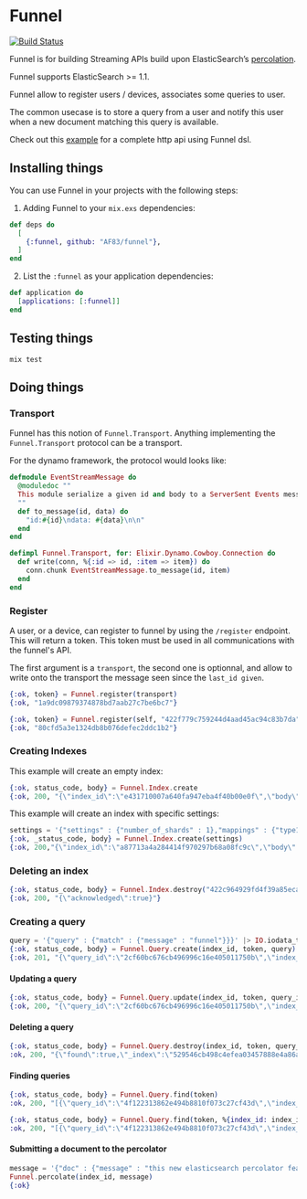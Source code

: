 # Funnel

[![Build Status](https://travis-ci.org/AF83/funnel.png?branch=master)](https://travis-ci.org/AF83/funnel)

Funnel is for building Streaming APIs build upon ElasticSearch’s
[percolation](http://www.elasticsearch.org/guide/en/elasticsearch/reference/current/search-percolate.html).

Funnel supports ElasticSearch >= 1.1.

Funnel allow to register users / devices, associates some queries to user.

The common usecase is to store a query from a user and notify this user when a
new document matching this query is available.

Check out this [example](https://github.com/AF83/funnel_http) for a complete http api using Funnel dsl.

## Installing things

You can use Funnel in your projects with the following steps:

1. Adding Funnel to your `mix.exs` dependencies:

```elixir
def deps do
  [
    {:funnel, github: "AF83/funnel"},
  ]
end
```

2. List the `:funnel` as your application dependencies:

```elixir
def application do
  [applications: [:funnel]]
end
```

## Testing things

``` shell
mix test
```

## Doing things

### Transport

Funnel has this notion of `Funnel.Transport`. Anything implementing the
`Funnel.Transport` protocol can be a transport.

For the dynamo framework, the protocol would looks like:

```elixir
defmodule EventStreamMessage do
  @moduledoc ""
  This module serialize a given id and body to a ServerSent Events message.
  ""
  def to_message(id, data) do
    "id:#{id}\ndata: #{data}\n\n"
  end
end

defimpl Funnel.Transport, for: Elixir.Dynamo.Cowboy.Connection do
  def write(conn, %{:id => id, :item => item}) do
    conn.chunk EventStreamMessage.to_message(id, item)
  end
end
```

### Register

A user, or a device, can register to funnel by using the `/register` endpoint.
This will return a token. This token must be used in all communications with the
funnel's API.

The first argument is a `transport`, the second one is optionnal, and allow to
write onto the transport the message seen since the `last_id given`.

```elixir
{:ok, token} = Funnel.register(transport)
{:ok, "1a9dc09879374878bd7aab27c7be6bc7"}

{:ok, token} = Funnel.register(self, "422f779c759244d4aad45ac94c83b7da")
{:ok, "80cfd5a3e1324db8b076defec2ddc1b2"}
```

### Creating Indexes

This example will create an empty index:

```elixir
{:ok, status_code, body} = Funnel.Index.create
{:ok, 200, "{\"index_id\":\"e431710007a640fa947eba4f40b00e0f\",\"body\":{\"acknowledged\":true}}"}
```

This example will create an index with specific settings:

``` elixir
settings = '{"settings" : {"number_of_shards" : 1},"mappings" : {"type1" :{"_source" : { "enabled" : false },"properties" : {"field1" : { "type" :"string", "index" : "not_analyzed" }}}}}' |> IO.iodata_to_binary
{:ok, _status_code, body} = Funnel.Index.create(settings)
{:ok, 200,"{\"index_id\":\"a87713a4a284414f970297b68a08fc9c\",\"body\":{\"acknowledged\":true}}"}
```


### Deleting an index

``` elixir
{:ok, status_code, body} = Funnel.Index.destroy("422c964929fd4f39a85eca541341984a")
{:ok, 200, "{\"acknowledged\":true}"}
```

### Creating a query

``` elixir
query = '{"query" : {"match" : {"message" : "funnel"}}}' |> IO.iodata_to_binary
{:ok, status_code, body} = Funnel.Query.create(index_id, token, query)
{:ok, 201, "{\"query_id\":\"2cf60bc676cb496996c16e405011750b\",\"index_id\":\"936f7a079cec4d59b23a08f4089af9b3\",\"body\":{\"_id\":\"token-2cf60bc676cb496996c16e405011750b\",\"_index\":\"936f7a079cec4d59b23a08f4089af9b3_test\",\"_type\":\".percolator\",\"_version\":1,\"created\":true}}"}
```

#### Updating a query

``` elixir
{:ok, status_code, body} = Funnel.Query.update(index_id, token, query_id, query)
{:ok, 200, "{\"query_id\":\"2cf60bc676cb496996c16e405011750b\",\"index_id\":\"936f7a079cec4d59b23a08f4089af9b3\",\"body\":{\"_id\":\"token-2cf60bc676cb496996c16e405011750b\",\"_index\":\"936f7a079cec4d59b23a08f4089af9b3_test\",\"_type\":\".percolator\",\"_version\":2,\"created\":false}}"}
```

#### Deleting a query

``` elixir
{:ok, status_code, body} = Funnel.Query.destroy(index_id, token, query_id)
:ok, 200, "{\"found\":true,\"_index\":\"529546cb498c4efea03457888e4a86ad_test\",\"_type\":\".percolator\",\"_id\":\"token-f32dd53f203f4cc1a7b9e082fa5fcfcf\",\"_version\":2}"}
```

#### Finding queries

``` elixir
{:ok, status_code, body} = Funnel.Query.find(token)
:ok, 200, "[{\"query_id\":\"4f122313862e494b8810f073c27cf43d\",\"index_id\":\"b79d2e9ff8c949e08ba98c4d8c216547\",\"score\":1.0}]"}

{:ok, status_code, body} = Funnel.Query.find(token, %{index_id: index_id})
:ok, 200, "[{\"query_id\":\"4f122313862e494b8810f073c27cf43d\",\"index_id\":\"b79d2e9ff8c949e08ba98c4d8c216547\",\"score\":1.0}]"}
```

#### Submitting a document to the percolator

``` elixir
message = '{"doc" : {"message" : "this new elasticsearch percolator feature is nice, borat style"}}' |> IO.iodata_to_binary
Funnel.percolate(index_id, message)
{:ok}
```
